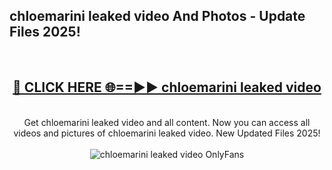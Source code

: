 <h2>chloemarini leaked video And Photos - Update Files 2025!</h2>
<br>
<div align="center">
<h2><a href="https://linkcuts.com/hfmhzwbr" rel="nofollow">🔴 CLICK HERE 🌐==►► chloemarini leaked video</a></h2>
<br>
Get chloemarini leaked video and all content. Now you can access all videos and pictures of chloemarini leaked video. New Updated Files 2025!
<br>
<br>
<a href="https://linkcuts.com/hfmhzwbr" rel="nofollow" data-target="animated-image.originalLink"><img src="https://i.ibb.co.com/WyWwxjT/player-gif2.gif" alt="chloemarini leaked video OnlyFans" style="max-width: 100%; display: inline-block;" data-target="animated-image.originalImage"></a>
</div>
<br>